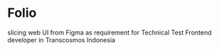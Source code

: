 # Folio
slicing web UI from Figma as requirement for Technical Test Frontend developer in Transcosmos Indonesia
